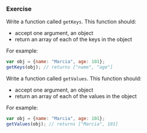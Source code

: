 ### Exercise

Write a function called `getKeys`. This function should:

  - accept one argument, an object
  - return an array of each of the keys in the object

For example:

```js
var obj = {name: "Marcia", age: 101};
getKeys(obj); // returns ["name", "age"]
```

Write a function called `getValues`. This function should:

  - accept one argument, an object
  - return an array of each of the values in the object

For example:

```js
var obj = {name: "Marcia", age: 101};
getValues(obj); // returns ["Marcia", 101]
```
